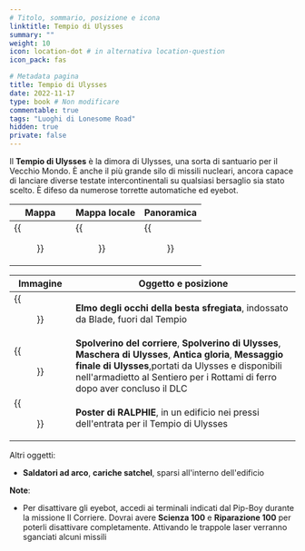 ```yaml
---
# Titolo, sommario, posizione e icona
linktitle: Tempio di Ulysses
summary: ""
weight: 10
icon: location-dot # in alternativa location-question
icon_pack: fas

# Metadata pagina
title: Tempio di Ulysses
date: 2022-11-17
type: book # Non modificare
commentable: true
tags: "Luoghi di Lonesome Road"
hidden: true
private: false
---
```


<div class="fnv">

Il **Tempio di Ulysses** è la dimora di Ulysses, una sorta di santuario per il Vecchio Mondo. È anche il più grande silo di missili nucleari, ancora capace di lanciare diverse testate intercontinentali su qualsiasi bersaglio sia stato scelto. È difeso da numerose torrette automatiche ed eyebot.

| Mappa | Mappa locale | Panoramica | 
| ----- | ------------ | ---------- |
|  {{<figure src="fnv/Ulysses_Temple_loc.webp">}}     |   {{<figure src="fnv/Ulysses'_Temple_local_map.webp">}}           | {{<figure src="fnv/Ulysses_Temple_exterior.webp">}}           |

| Immagine                                | Oggetto e posizione                                                                                                                                                                                                                               |
| --------------------------------------- | ------------------------------------------------------------------------------------------------------------------------------------------------------------------------------------------------------------------------------------------------- |
| {{<figure src="fnv/Blade.webp">}}                         | **Elmo degli occhi della besta sfregiata**, indossato da Blade, fuori dal Tempio                                                                                                                                                                  |
| {{<figure src="fnv/Ulysses_profile.webp">}}               | **Spolverino del corriere**, **Spolverino di Ulysses**, **Maschera di Ulysses**, **Antica gloria**, **Messaggio finale di Ulysses**,portati da Ulysses e disponibili nell'armadietto al Sentiero per i Rottami di ferro dopo aver concluso il DLC |
| {{<figure src="fnv/Ralphie_poster_Ulysses_Temple.webp">}} | **Poster di RALPHIE**, in un  edificio nei pressi dell'entrata per il Tempio di Ulysses                                                                                                                                                           |

Altri oggetti:
- **Saldatori ad arco**, **cariche satchel**, sparsi all'interno dell'edificio

**Note**:
- Per disattivare gli eyebot, accedi ai terminali indicati dal Pip-Boy durante la missione Il Corriere. Dovrai avere **Scienza 100** e **Riparazione 100** per poterli disattivare completamente. Attivando le trappole laser verranno sganciati alcuni missili

</div>


